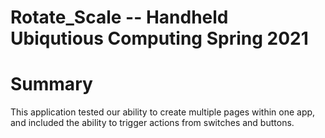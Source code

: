 # Rotate_Scale -- Handheld Ubiqutious Computing Spring 2021

# Summary
This application tested our ability to create multiple pages within one app, and included the ability to trigger actions from switches and buttons.
